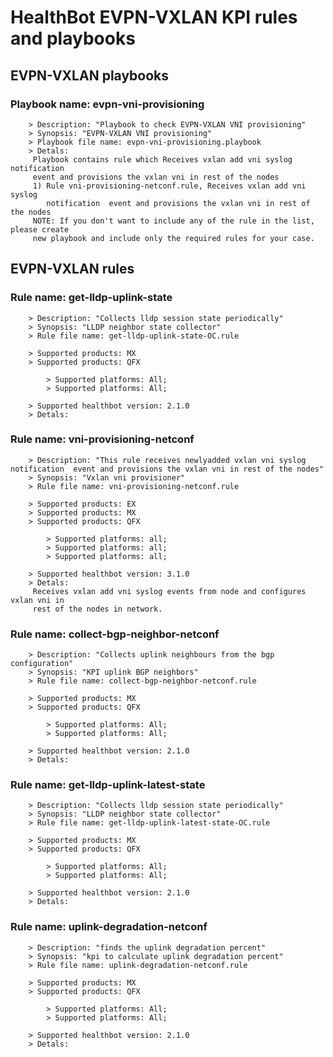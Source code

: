 # HealthBot EVPN-VXLAN KPI rules and playbooks

## EVPN-VXLAN playbooks
### Playbook name: evpn-vni-provisioning 
		> Description: "Playbook to check EVPN-VXLAN VNI provisioning"
		> Synopsis: "EVPN-VXLAN VNI provisioning"
		> Playbook file name: evpn-vni-provisioning.playbook
		> Detals:
		 Playbook contains rule which Receives vxlan add vni syslog notification
		 event and provisions the vxlan vni in rest of the nodes
		 1) Rule vni-provisioning-netconf.rule, Receives vxlan add vni syslog
		    notification  event and provisions the vxlan vni in rest of the nodes
		 NOTE: If you don't want to include any of the rule in the list, please create
		 new playbook and include only the required rules for your case.

## EVPN-VXLAN rules

### Rule name: get-lldp-uplink-state 
		> Description: "Collects lldp session state periodically"
		> Synopsis: "LLDP neighbor state collector"
		> Rule file name: get-lldp-uplink-state-OC.rule

		> Supported products: MX 
		> Supported products: QFX 

			> Supported platforms: All;
			> Supported platforms: All;

		> Supported healthbot version: 2.1.0
		> Detals:
### Rule name: vni-provisioning-netconf 
		> Description: "This rule receives newlyadded vxlan vni syslog notification  event and provisions the vxlan vni in rest of the nodes"
		> Synopsis: "Vxlan vni provisioner"
		> Rule file name: vni-provisioning-netconf.rule

		> Supported products: EX 
		> Supported products: MX 
		> Supported products: QFX 

			> Supported platforms: all;
			> Supported platforms: all;
			> Supported platforms: all;

		> Supported healthbot version: 3.1.0
		> Detals:
		 Receives vxlan add vni syslog events from node and configures vxlan vni in
		 rest of the nodes in network.
### Rule name: collect-bgp-neighbor-netconf 
		> Description: "Collects uplink neighbours from the bgp configuration"
		> Synopsis: "KPI uplink BGP neighbors"
		> Rule file name: collect-bgp-neighbor-netconf.rule

		> Supported products: MX 
		> Supported products: QFX 

			> Supported platforms: All;
			> Supported platforms: All;

		> Supported healthbot version: 2.1.0
		> Detals:
### Rule name: get-lldp-uplink-latest-state 
		> Description: "Collects lldp session state periodically"
		> Synopsis: "LLDP neighbor state collector"
		> Rule file name: get-lldp-uplink-latest-state-OC.rule

		> Supported products: MX 
		> Supported products: QFX 

			> Supported platforms: All;
			> Supported platforms: All;

		> Supported healthbot version: 2.1.0
		> Detals:
### Rule name: uplink-degradation-netconf 
		> Description: "finds the uplink degradation percent"
		> Synopsis: "kpi to calculate uplink degradation percent"
		> Rule file name: uplink-degradation-netconf.rule

		> Supported products: MX 
		> Supported products: QFX 

			> Supported platforms: All;
			> Supported platforms: All;

		> Supported healthbot version: 2.1.0
		> Detals:
